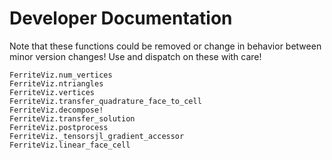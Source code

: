 # Developer Documentation

Note that these functions could be removed or change in behavior between minor version changes! Use and dispatch on these with care!

```@docs
FerriteViz.num_vertices
FerriteViz.ntriangles
FerriteViz.vertices
FerriteViz.transfer_quadrature_face_to_cell
FerriteViz.decompose!
FerriteViz.transfer_solution
FerriteViz.postprocess
FerriteViz._tensorsjl_gradient_accessor
FerriteViz.linear_face_cell
```
